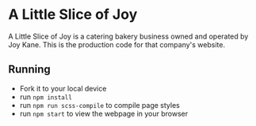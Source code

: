 # A Little Slice of Joy
A Little Slice of Joy is a catering bakery business owned and operated by Joy Kane. This is the production code for that company's website.

## Running
* Fork it to your local device
* run `npm install`
* run `npm run scss-compile` to compile page styles
* run `npm start` to view the webpage in your browser
